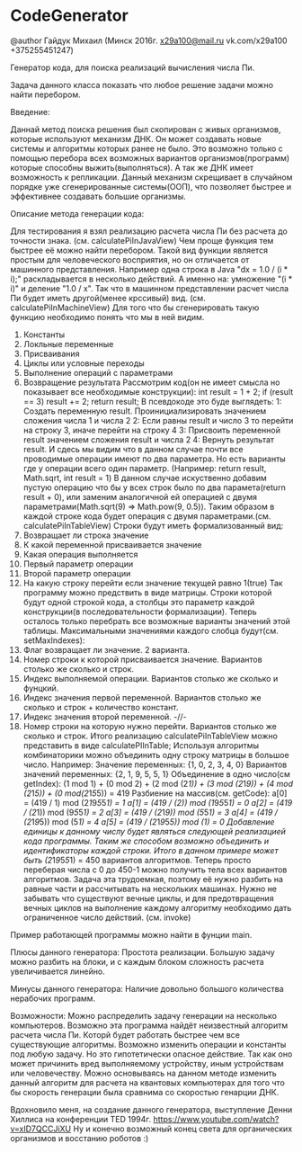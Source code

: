 # CodeGenerator
@author  Гайдук Михаил (Минск 2016г. x29a100@mail.ru vk.com/x29a100 +375255451247)

Генератор кода, для поиска реализаций вычисления числа Пи.

Задача данного класса показать что любое решение задачи можно найти перебором.

Введение:

Даннай метод поиска решения был скопирован с живых организмов, которые используют механизм ДНК.
Он может создавать новые системы и алгоритмы которых ранее не было. Это возможно только с помощью
перебора всех возможных вариантов организмов(программ) которые способны выжить(выполняться).
А так же ДНК имеет возможность к репликации. Данный механизм скрещивает в случайном порядке уже
сгенерированные системы(ООП), что позволяет быстрее и эффективнее создавать большие организмы.

Описание метода генерации кода:

Для тестирования я взял реализацию расчета числа Пи без расчета до точности знака. (см. calculatePiInJavaView)
Чем проще функция тем быстрее её можно найти перебором.
Такой вид функции является простым для человеческого восприятия, но он отличается от машинного представления.
Например одна строка в Java "dx = 1.0 / (i * i);" раскладывается в несколько действий.
А именно на: умножение "(i * i)" и деление "1.0 / x".
Так что в машинном представлении расчет числа Пи будет иметь другой(менее крссивый) вид. (см. calculatePiInMachineView)
    Для того что бы сгенерировать такую функцию необходимо понять что мы в ней видим.
1) Константы
2) Локльные переменные
3) Присваивания
4) Циклы или условные переходы
5) Выполнение операций с параметрами
6) Возвращение результата
    Рассмотрим код(он не имеет смысла но показывает все необходимые конструкции):
int result = 1 + 2;
if (result == 3)
    result += 2;
return result;
    В псевдокоде это буде выглядеть:
1: Создать переменную result. Проинициализировать значением сложения числа 1 и числа 2
2: Если равны result и число 3 то перейти на строку 3, иначе перейти на строку 4
3: Присвоить переменной result значением сложения result и числа 2
4: Вернуть результат result.
    И сдесь мы видим что в данном случае почти все проводимые операции имеют по два параметра.
Но есть варианты где у операции всего один параметр. (Например: return result, Math.sqrt, int result = 1)
В данном случае искуственно добавим пустую операцию что бы у всех строк было по два парамета(return result + 0),
или заменим аналогичной ей операцией с двумя параметрами(Math.sqrt(9) => Math.pow(9, 0.5)).
    Таким образом в каждой строке кода будет операция с двумя параметрами.(см. calculatePiInTableView)
Строки будут иметь формализованный вид:
1) Возвращает ли строка значение
2) К какой переменной присваивается значение
3) Какая операция выполняется
4) Первый параметр операции
5) Второй параметр операции
6) На какую строку перейти если значение текущей равно 1(true)
    Так программу можно предствить в виде матрицы.
Строки которой будут одной строкой кода, а столбцы это параметр каждой конструкции(в последовательности формализации).
    Теперь осталось только перебрать все возможные варианты значений этой таблицы.
Максимальными значениями каждого слобца будут(см. setMaxIndexes):
1) Флаг возвращает ли значение. 2 варианта.
2) Номер строки к которой присваивается значение. Вариантов столько же сколько и строк.
3) Индекс выполняемой операции. Вариантов столько же сколько и фунцкий.
4) Индекс значения первой переменной. Вариантов столько же сколько и строк + количество констант.
5) Индекс значения второй переменной. -//-
6) Номер строки на которую нужно перейти. Вариантов столько же сколько и строк.
Итого реализацию calculatePiInTableView можно представить в виде calculatePIInTable;
    Используя алгоритмы комбинаторики можно объединить одну строку матрицы в большое число.
Например:
Значение переменных:
{1, 0, 2, 3, 4, 0}
Вариантов значений переменных:
{2, 1, 9, 5, 5, 1}
Объединение в одно число(см getIndex):
(1 mod 1) + (0 mod 2) + (2 mod (2*1)) + (3 mod (2*1*9)) + (4 mod (2*1*5)) + (0 mod(2*1*5*5)) = 419
Разбиение на массив(см. getCode):
a[0] = (419 / 1) mod (2*1*9*5*5*1) = 1
a[1] = (419 / (2)) mod (1*9*5*5*1) = 0
a[2] = (419 / (2*1)) mod (9*5*5*1) = 2
a[3] = (419 / (2*1*9)) mod (5*5*1) = 3
a[4] = (419 / (2*1*9*5)) mod (5*1) = 4
a[5] = (419 / (2*1*9*5*5)) mod (1) = 0
Добавление единицы к данному числу будет являться следующей реализацией кода программы.
Таким же способом возможно объединить и идентификаторы каждой строки.
Итого в данном примере может быть (2*1*9*5*5*1) = 450 вариантов алгоритмов.
Теперь просто переберая числа с 0 до 450-1 можно получить тела всех вариантов алгоритмов.
Задача эта трудоемкая, поэтому её нужно разбить на равные части и рассчитывать на нескольких машинах.
Нужно не забывать что существуют вечные циклы, и для предотвращения вечных циклов на выполнение каждому
алгоритму необходимо дать ограниченное число действий. (см. invoke)

Пример работающей программы можно найти в фунции main.

Плюсы данного генератора:
    Простота реализации.
    Большую задачу можно разбить на блоки, и с каждым блоком сложность расчета увеличивается линейно.

Минусы данного генератора:
    Наличие довольно большого количества нерабочих программ.

Возможности:
    Можно распределить задачу генерации на несколько компьютеров.
    Возможно эта программа найдёт неизвестный алгоритм расчета числа Пи. Которй будет работать быстрее
    чем все существующие алгоритмы.
    Возможно изменить операции и константы под любую задачу. Но это гипотетически опасное действие. Так
    как оно может причинить вред выполняемому устройству, иным устройствам или человечеству.
    Можно основываясь на данном методе изменить данный алгоритм для расчета на квантовых компьютерах
    для того что бы скорость генерации была сравнима со скоростью генарции ДНК.

Вдохновило меня, на создание данного генератора, выступление Денни Хиллиса на конференции TED 1994г.
https://www.youtube.com/watch?v=xID7QCCJiXU
Ну и конечно возможный конец света для органических организмов и восстанию роботов :)